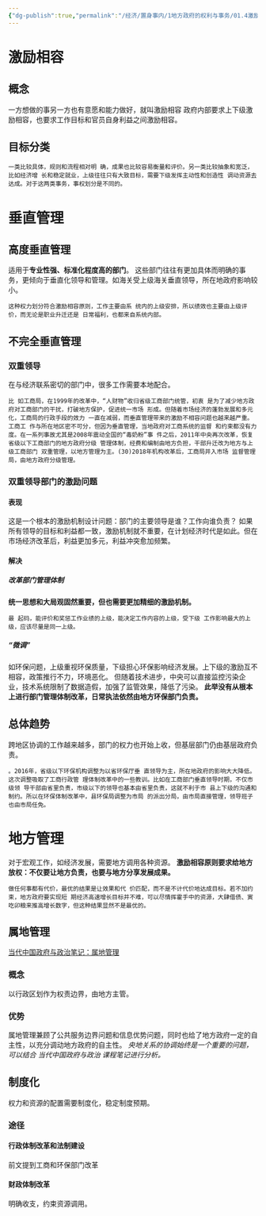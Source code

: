 ```yaml
---
{"dg-publish":true,"permalink":"/经济/置身事内/1地方政府的权利与事务/01.4激励相容/","dgPassFrontmatter":true}
---
```


# 激励相容
## 概念
一方想做的事另一方也有意愿和能力做好，就叫激励相容
政府内部要求上下级激励相容，也要求工作目标和官员自身利益之间激励相容。
## 目标分类
```
一类比较具体，规则和流程相对明 确，成果也比较容易衡量和评价。另一类比较抽象和宽泛，比如经济增 长和稳定就业，上级往往只有大致目标，需要下级发挥主动性和创造性 调动资源去达成。对于这两类事务，事权划分是不同的。
```
# 垂直管理
## 高度垂直管理
适用于**专业性强、标准化程度高的部门**。
这些部门往往有更加具体而明确的事务，更倾向于垂直化领导和管理。如海关受上级海关垂直领导，所在地政府影响较小。
```
这种权力划分符合激励相容原则，工作主要由系 统内的上级安排，所以绩效也主要由上级评价，而无论是职业升迁还是 日常福利，也都来自系统内部。
```
## 不完全垂直管理
### 双重领导
在与经济联系密切的部门中，很多工作需要本地配合。
```
比 如工商局，在1999年的改革中，“人财物”收归省级工商部门统管，初衷 是为了减少地方政府对工商部门的干扰，打破地方保护，促进统一市场 形成。但随着市场经济的蓬勃发展和多元化，工商局的行政手段的效力 一直在减弱，而垂直管理带来的激励不相容问题也越来越严重。工商工 作与所在地区密不可分，但因为垂直管理，当地政府对工商系统的监督 和约束都没有力度。在一系列事故尤其是2008年震动全国的“毒奶粉”事 件之后，2011年中央再次改革，恢复省级以下工商部门的地方政府分级 管理体制，经费和编制由地方负担，干部升迁改为地方与上级工商部门 双重管理，以地方管理为主。(30)2018年机构改革后，工商局并入市场 监督管理局，由地方政府分级管理。
```
### 双重领导部门的激励问题
#### 表现
这是一个根本的激励机制设计问题：部门的主要领导是谁？工作向谁负责？
如果所有领导的目标和利益都一致，激励机制就不重要，在计划经济时代是如此。但在市场经济改革后，利益更加多元，利益冲突愈加频繁。
#### 解决
##### 改革部门管理体制
**统一思想和大局观固然重要，但也需要更加精细的激励机制。**
```
最 起码，能评价和奖惩工作业绩的上级，能决定工作内容的上级，受下级 工作影响最大的上级，应该尽量是同一上级。
```
##### “微调”
如环保问题，上级重视环保质量，下级担心环保影响经济发展。上下级的激励互不相容，政策推行不力，环境恶化。
但随着技术进步，中央可以直接监控污染企业，技术系统限制了数据造假，加强了监管效果，降低了污染。
**此举没有从根本上进行部门管理体制改革，日常执法依然由地方环保部门负责。**
## 总体趋势
跨地区协调的工作越来越多，部门的权力也开始上收，但基层部门仍由基层政府负责。
```
。2016年，省级以下环保机构调整为以省环保厅垂 直领导为主，所在地政府的影响大大降低。这次调整吸取了工商行政管 理体制改革中的一些教训。比如在工商部门垂直领导时期，不仅市级领 导干部由省里负责，市级以下的领导也基本由省里负责，这就不利于市 县上下级的沟通和制约。所以在环保体制改革中，县环保局调整为市局 的派出分局，由市局直接管理，领导班子也由市局任免。
```
# 地方管理
对于宏观工作，如经济发展，需要地方调用各种资源。
**激励相容原则要求给地方放权：不仅要让地方负责，也要与地方分享发展成果。**
```
做任何事都有代价，最优的结果是让效果和代 价匹配，而不是不计代价地达成目标。若不加约束，地方政府要实现短 期经济高速增长目标并不难，可以尽情挥霍手中的资源，大肆借债、寅 吃卯粮来推高增长数字，但这种结果显然不是最优的。
```
## 属地管理
[当代中国政府与政治笔记：属地管理](obsidian://open?vault=%E5%A4%A7%E4%BA%8C%E4%B8%8B&file=%E5%BD%93%E4%BB%A3%E4%B8%AD%E5%9B%BD%E6%94%BF%E5%BA%9C%E4%B8%8E%E6%94%BF%E6%B2%BB%2Fresource%2F%E5%B1%9E%E5%9C%B0%E7%AE%A1%E7%90%86)

### 概念
以行政区划作为权责边界，由地方主管。
### 优势
属地管理兼顾了公共服务边界问题和信息优势问题，同时也给了地方政府一定的自主性，以充分调动地方政府的自主性。
*央地关系的协调始终是一个重要的问题，可以结合 当代中国政府与政治 课程笔记进行分析。*
## 制度化
权力和资源的配置需要制度化，稳定制度预期。
### 途径
#### 行政体制改革和法制建设
前文提到工商和环保部门改革
#### 财政体制改革
明确收支，约束资源调用。

